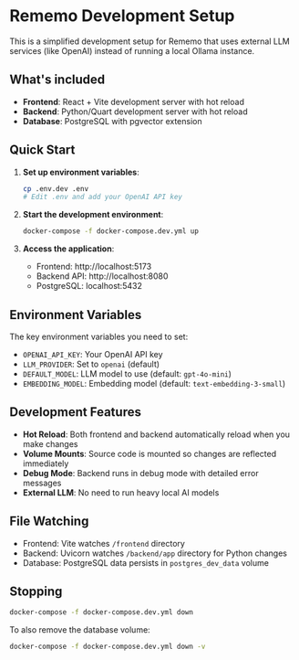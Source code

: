 # Rememo Development Setup

This is a simplified development setup for Rememo that uses external LLM services (like OpenAI) instead of running a local Ollama instance.

## What's included

- **Frontend**: React + Vite development server with hot reload
- **Backend**: Python/Quart development server with hot reload  
- **Database**: PostgreSQL with pgvector extension

## Quick Start

1. **Set up environment variables**:
   ```bash
   cp .env.dev .env
   # Edit .env and add your OpenAI API key
   ```

2. **Start the development environment**:
   ```bash
   docker-compose -f docker-compose.dev.yml up
   ```

3. **Access the application**:
   - Frontend: http://localhost:5173
   - Backend API: http://localhost:8080
   - PostgreSQL: localhost:5432

## Environment Variables

The key environment variables you need to set:

- `OPENAI_API_KEY`: Your OpenAI API key
- `LLM_PROVIDER`: Set to `openai` (default)
- `DEFAULT_MODEL`: LLM model to use (default: `gpt-4o-mini`)
- `EMBEDDING_MODEL`: Embedding model (default: `text-embedding-3-small`)

## Development Features

- **Hot Reload**: Both frontend and backend automatically reload when you make changes
- **Volume Mounts**: Source code is mounted so changes are reflected immediately
- **Debug Mode**: Backend runs in debug mode with detailed error messages
- **External LLM**: No need to run heavy local AI models

## File Watching

- Frontend: Vite watches `/frontend` directory
- Backend: Uvicorn watches `/backend/app` directory for Python changes
- Database: PostgreSQL data persists in `postgres_dev_data` volume

## Stopping

```bash
docker-compose -f docker-compose.dev.yml down
```

To also remove the database volume:
```bash
docker-compose -f docker-compose.dev.yml down -v
```
